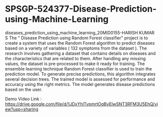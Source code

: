 # SPSGP-524377-Disease-Prediction-using-Machine-Learning
diseases_prediction_using_machine_learning_20MID0155-HARISH KUMAR S
The " Disease Prediction using Random Forest classifier" project is to create a system that uses the Random Forest algorithm to predict diseases based on a variety of variables ( 132 symptoms from the dataset ).
The research involves gathering a dataset that contains details on diseases and the characteristics that are related to them. After handling any missing values, the dataset is pre-processed to make it ready for training. 
The ensemble learning technique Random Forest classifier is used to train the prediction model. 
To generate precise predictions, this algorithm integrates several decision trees. The trained model is assessed for performance and accuracy using the right metrics. 
The model generates disease predictions based on the user.

Demo Video Link : https://drive.google.com/file/d/1JDxYhlTvpmrtOqByEIwSNT3RFM3U5EhQ/view?usp=sharing
